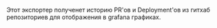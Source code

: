Этот экспортер полученет историю PR'ов и Deployment'ов из гитхаб репозиториев для отображения в grafana графиках.